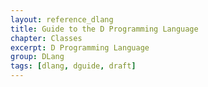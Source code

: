 ```yaml
---
layout: reference_dlang
title: Guide to the D Programming Language
chapter: Classes
excerpt: D Programming Language
group: DLang
tags: [dlang, dguide, draft]
---
```

